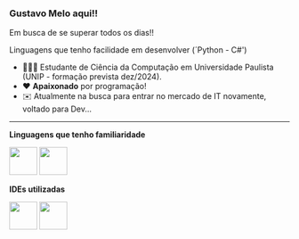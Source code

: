 ### Gustavo Melo aqui!! 

Em busca de se superar todos os dias!! 

Linguagens que tenho facilidade em desenvolver (´Python - C#')

- 👨🏻‍🎓 Estudante de Ciência da Computação em Universidade Paulista (UNIP - formação prevista dez/2024).
- ❤️ **Apaixonado** por programação!
- ✉️ Atualmente na busca para entrar no mercado de IT novamente, voltado para Dev...
------------------------------------------------------------------------------------------------------------------------------------
**Linguagens que tenho familiaridade**

 <img width='50' heigth='50' src="https://cdn.jsdelivr.net/gh/devicons/devicon@latest/icons/python/python-original.svg" />  <img width='50' heigth='50' src="https://cdn.jsdelivr.net/gh/devicons/devicon@latest/icons/csharp/csharp-original.svg" />
          
**IDEs utilizadas**

<img width='50' heigth='50' src="https://cdn.jsdelivr.net/gh/devicons/devicon@latest/icons/vscode/vscode-original.svg" />    <img width='50' heigth='50' src="https://cdn.jsdelivr.net/gh/devicons/devicon@latest/icons/pycharm/pycharm-original.svg" />
